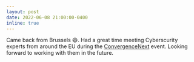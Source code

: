 ```yaml
---
layout: post
date: 2022-06-08 21:00:00-0400
inline: true
---
```


Came back from Brussels :smile:. Had a great time meeting Cyberscurity experts from around the EU during the [ConvergenceNext](https://cybersec4europe.eu/event/convergence-next/) event. Looking forward to working with them in the future.